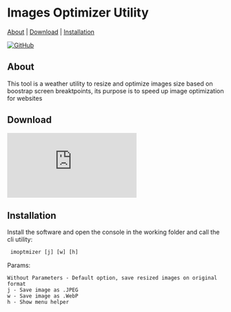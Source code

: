 # Images Optimizer Utility

[About](#about) | [Download](#download) | [Installation](#installation)

[![GitHub](https://img.shields.io/github/license/quemuel-nassor/DotnetCoreDirectoriesFilesUtility?color=green&style=flat)](https://github.com/Quemuel-Nassor/DotnetCoreDirectoriesFilesUtility/LICENSE.txt)

## About

This tool is a weather utility to resize and optimize images size based on boostrap screen breaktpoints, its purpose is to speed up image optimization for websites 

## Download

![Windows Installer](https://github.com/Quemuel-Nassor/ImagesOptimizer/raw/master/Installer/Installer.msi)

## Installation

Install the software and open the console in the working folder and call the cli utility:

```bat
 imoptmizer [j] [w] [h]
```
Params:

    Without Parameters - Default option, save resized images on original format
    j - Save image as .JPEG
    w - Save image as .WebP
    h - Show menu helper